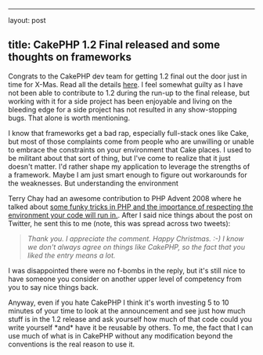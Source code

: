 <hr />

<p>layout: post</p>

<h2>title: CakePHP 1.2 Final released and some thoughts on frameworks</h2>

<p>Congrats to the CakePHP dev team for getting 1.2 final out the door just in time for X-Mas.  Read all the details <a href="http://bakery.cakephp.org/articles/view/the-gift-of-1-2-final">here</a>.  I feel somewhat guilty as I have not been able to contribute to 1.2 during the run-up to the final release, but working with it for a side project has been enjoyable and living on the bleeding edge for a side project has not resulted in any show-stopping bugs.  That alone is worth mentioning.
</p>

<p>
I know that frameworks get a bad rap, especially full-stack ones like Cake, but most of those complaints come from people who are unwilling or unable to embrace the constraints on your environment that Cake places.  I used to be militant about that sort of thing, but I've come to realize that it just doesn't matter.  I'd rather shape my application to leverage the strengths of a framework.   Maybe I am just smart enough to figure out workarounds for the weaknesses.  But understanding the environment 
</p>

<p>
Terry Chay had an awesome contribution to PHP Advent 2008 where he talked about <a href="http://phpadvent.org/2008/php-without-php-by-terry-chay">some funky tricks in PHP and the importance of respecting the environment your code will run in.</a>.  After I said nice things about the post on Twitter, he sent this to me (note, this was spread across two tweets):
<blockquote>
<i>Thank you. I appreciate the comment. Happy Christmas. :-)  I know we don't always agree on things like CakePHP, so the fact that you liked the entry means a lot.</i>
</blockquote>
</p>

<p>
I was disappointed there were no f-bombs in the reply, but it's still nice to have someone you consider on another upper level of competency from you to say nice things back.</p>

<p>
Anyway, even if you hate CakePHP I think it's worth investing 5 to 10 minutes of your time to look at the announcement and see just how much stuff is in the 1.2 release and ask yourself how much of that code could you write yourself *and* have it be reusable by others.  To me, the fact that I can use much of what is in CakePHP without any modification beyond the conventions is the real reason to use it.
</p>
